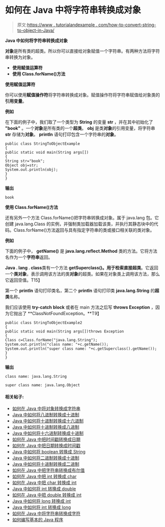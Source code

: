 # 如何在 Java 中将字符串转换成对象

> 原文:[https://www . tutorialandexample . com/how-to-convert-string-to-object-in-Java/](https://www.tutorialandexample.com/how-to-convert-string-to-object-in-java/)

**Java 中如何将字符串转换成对象**

**对象**是所有类的超类。所以你可以直接给对象赋值一个字符串。有两种方法将字符串转换为对象。

*   **使用赋值运算符**
*   **使用 Class.forName()方法**

**使用赋值运算符**

你可以使用**赋值操作符**将字符串转换成对象。赋值操作符将字符串赋值给对象类的**引用变量**。

**例如**

在下面的例子中，我们取了一个类型为 **String** 的变量 **str** ，并在其中初始化了 **"book"** 。一个**对象**是所有类的一个**超类**。 **obj** 是类**对象**的引用变量，将字符串 **str** 存储为**对象**。 **println** 语句打印包含一个字符串的**对象**。

```
public class StringToObjectExample
{  
public static void main(String args[])
{  
String str="book";  
Object obj=str;  
System.out.println(obj);  
}
}
```

**输出**

```
book
```

**使用 Class.forName()方法**

还有另外一个方法 Class.forName()把字符串转换成对象。属于 java.lang 包。它创建 java.lang.Class 的实例，并强制类加载器加载该类，并执行其静态块中的代码。Class.forName()方法返回与具有指定字符串的类或接口相关联的类对象。

**例如**

下面的例子中， **getName()** 是 **java.lang.reflect.Method** 类的方法。它将方法名作为一个**字符串**返回。

**Java . lang . class**类有一个方法 **getSuperclass()。**用于检索直接**超类**。它返回一个**类对象**，表示调用该方法的类**对象**的超类。如果在对象类上调用该方法，那么它返回空值。T15】

第一个 **println** 语句打印类名，第二个 **println** 语句打印类 **java.lang.String** 的**超类**名称。

我们应该使用 **try-catch** **block** 或者在 main 方法之后写 **throws Exception** ，因为它抛出了 **ClassNotFoundException。**T9】

```
public class StringToObjectExample2
{  
public static void main(String args[])throws Exception
{  
Class c=Class.forName("java.lang.String");  
System.out.println("class name: "+c.getName());  
System.out.println("super class name: "+c.getSuperclass().getName());  
}
}
```

**输出**

```
class name: java.lang.String

super class name: java.lang.Object
```

#### 相关帖子:

*   [如何在 Java 中将对象转换成字符串](https://www.tutorialandexample.com/how-to-convert-object-to-string-in-java/)
*   [Java 中如何将八进制转换成十进制](https://www.tutorialandexample.com/how-to-convert-octal-to-decimal-in-java/)
*   [Java 中如何将十进制转换成十六进制](https://www.tutorialandexample.com/how-to-convert-decimal-to-hexadecimal-in-java/)
*   [Java 中如何将十进制转换成八进制](https://www.tutorialandexample.com/how-to-convert-decimal-to-octal-in-java/)
*   [Java 中如何将十六进制转换成十进制](https://www.tutorialandexample.com/how-to-convert-hexadecimal-to-decimal-in-java/)
*   [如何在 Java 中把时间戳转换成日期](https://www.tutorialandexample.com/how-to-convert-timestamp-to-date-in-java/)
*   [如何在 Java 中把日期转换成时间戳](https://www.tutorialandexample.com/how-to-convert-date-to-timestamp-in-java/)
*   [Java 中如何将 boolean 转换成 String](https://www.tutorialandexample.com/how-to-convert-boolean-to-string-in-java/)
*   [Java 中如何将二进制转换成十进制](https://www.tutorialandexample.com/how-to-convert-binary-to-decimal-in-java/)
*   [Java 中如何将十进制转换成二进制](https://www.tutorialandexample.com/how-to-convert-decimal-to-binary-in-java/)
*   [如何在 Java 中把字符串转换成布尔值](https://www.tutorialandexample.com/how-to-convert-string-to-boolean-in-java/)
*   [如何在 Java 中把 int 转换成 char](https://www.tutorialandexample.com/how-to-convert-int-to-char-in-java/)
*   [如何在 Java 中把 char 转换成 int](https://www.tutorialandexample.com/how-to-convert-char-to-int-in-java/)
*   [Java 中如何将 int 转换成 double](https://www.tutorialandexample.com/how-to-convert-int-to-double-in-java/)
*   [如何在 Java 中把 double 转换成 int](https://www.tutorialandexample.com/how-to-convert-double-to-int-in-java/)
*   [Java 中如何将 long 转换成 int](https://www.tutorialandexample.com/how-to-convert-long-to-int-in-java/)
*   [Java 中如何将 int 转换成 long](https://www.tutorialandexample.com/how-to-convert-int-to-long-in-java/)
*   [如何在 Java 中将字符串转换成字符](https://www.tutorialandexample.com/how-to-convert-string-to-char-in-java/)
*   [如何编写基本的 Java 程序](https://www.tutorialandexample.com/java-basic-programs/)